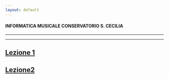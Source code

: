 ```yaml
---
layout: default
---
```

#### INFORMATICA MUSICALE CONSERVATORIO S. CECILIA
----
----

## [Lezione 1](http://francescoziello.github.io/IMCSC/lezione1.html)


## [Lezione2](http://francescoziello.github.io/IMCSC/lezione2.html)